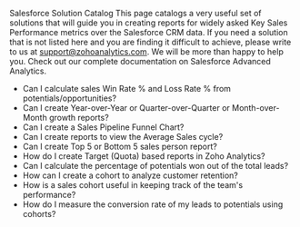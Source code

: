 Salesforce Solution Catalog
This page catalogs a very useful set of solutions that will guide you in creating reports for widely asked Key Sales Performance metrics over the Salesforce CRM data. If you need a solution that is not listed here and you are finding it difficult to achieve, please write to us at support@zohoanalytics.com. We will be more than happy to help you.
Check out our complete documentation on Salesforce Advanced Analytics.
- Can I calculate sales Win Rate % and Loss Rate % from potentials/opportunities?
- Can I create Year-over-Year or Quarter-over-Quarter or Month-over-Month growth reports?
- Can I create a Sales Pipeline Funnel Chart?
- Can I create reports to view the Average Sales cycle?
- Can I create Top 5 or Bottom 5 sales person report?
- How do I create Target (Quota) based reports in Zoho Analytics?
- Can I calculate the percentage of potentials won out of the total leads?
- How can I create a cohort to analyze customer retention?
- How is a sales cohort useful in keeping track of the team's performance?
- How do I measure the conversion rate of my leads to potentials using cohorts?